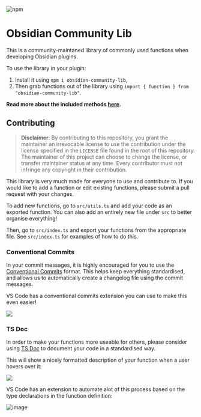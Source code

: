 ![npm](https://img.shields.io/npm/v/obsidian-community-lib?color=purple)

# Obsidian Community Lib

This is a community-maintaned library of commonly used functions when developing Obsidian plugins.

To use the library in your plugin:

1. Install it using `npm i obsidian-community-lib`,
2. Then grab functions out of the library using `import { function } from "obsidian-community-lib"`.

**Read more about the included methods [here](https://obsidian-community.github.io/obsidian-community-lib/modules.html).**

## Contributing

> **Disclaimer**: By contributing to this repository, you grant the maintainer an irrevocable license to use the contribution under the license specified in the `LICENSE` file found in the root of this repository.
> The maintainer of this project can choose to change the license, or transfer maintainer status at any time.
> Every contributor must not infringe any copyright in their contribution.

This library is very much made for everyone to use and contribute to. If you would like to add a function or edit existing functions, please submit a pull request with your changes.

To add new functions, go to `src/utils.ts` and add your code as an exported function.
You can also add an entirely new file under `src` to better organise everything!

Then, go to `src/index.ts` and export your functions from the appropriate file. See `src/index.ts` for examples of how to do this.

### Conventional Commits

In your commit messages, it is highly encouraged for you to use the [Conventional Commits](https://www.conventionalcommits.org/en/v1.0.0/) format. This helps keep everything standardised, and allows us to automatically create a changelog file using the commit messages.

VS Code has a conventional commits extension you can use to make this even easier!

![](https://i.imgur.com/9TXVdwA.png)

### TS Doc

In order to make your functions more useable for others, please consider using [TS Doc](https://tsdoc.org) to document your code in a standardised way.

This will show a nicely formatted description of your function when a user hovers over it:

![](https://i.imgur.com/VOPAybr.png)

VS Code has an extension to automate alot of this process based on the type declarations in the function definition:

![image](https://user-images.githubusercontent.com/70717676/138588097-9c4601f7-234d-409d-8cf1-d49722ebe47d.png)
